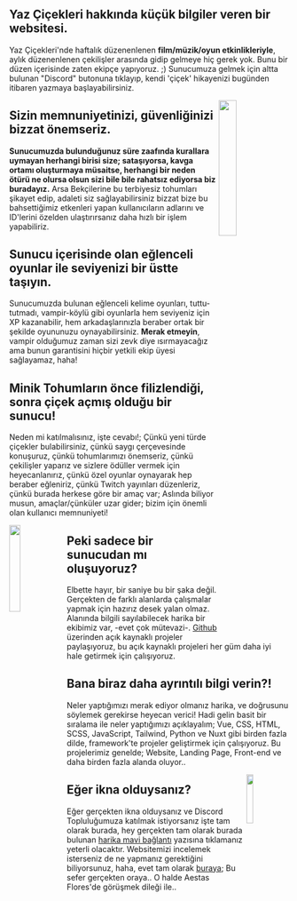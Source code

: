 <h2> Yaz Çiçekleri hakkında küçük bilgiler veren bir websitesi. </h2>

Yaz Çiçekleri'nde haftalık düzenenlenen **film/müzik/oyun etkinlikleriyle**, aylık düzenenlenen çekilişler arasında gidip gelmeye hiç gerek yok. Bunu bir düzen içerisinde zaten ekipçe yapıyoruz. ;) Sunucumuza gelmek için altta bulunan "Discord" butonuna tıklayıp, kendi 'çiçek' hikayenizi bugünden itibaren yazmaya başlayabilirsiniz.

<img width="25%" align="right" src="https://media.discordapp.net/attachments/596783803364671660/801443116804603904/Logo_only-color.png?width=483&height=494">

<h2> Sizin memnuniyetinizi, güvenliğinizi bizzat önemseriz. </h2>

**Sunucumuzda bulunduğunuz süre zaafında kurallara uymayan herhangi birisi size; sataşıyorsa, kavga ortamı oluşturmaya müsaitse, herhangi bir neden ötürü ne olursa olsun sizi bile bile rahatsız ediyorsa biz buradayız.** Arsa Bekçilerine bu terbiyesiz tohumları şikayet edip, adaleti siz sağlayabilirsiniz bizzat bize bu bahsettiğimiz etkenleri yapan kullanıcıların adlarını ve ID'lerini özelden ulaştırırsanız daha hızlı bir işlem yapabiliriz.

<h2> Sunucu içerisinde olan eğlenceli oyunlar ile seviyenizi bir üstte taşıyın. </h2>

Sunucumuzda bulunan eğlenceli kelime oyunları, tuttu-tutmadı, vampir-köylü gibi oyunlarla hem seviyeniz için XP kazanabilir, hem arkadaşlarınızla beraber ortak bir şekilde oyununuzu oynayabilirsiniz. **Merak etmeyin**, vampir olduğumuz zaman sizi zevk diye ısırmayacağız ama bunun garantisini hiçbir yetkili ekip üyesi sağlayamaz, haha!

<h2> Minik Tohumların önce filizlendiği, sonra çiçek açmış olduğu bir sunucu! </h2>

Neden mi katılmalısınız, işte cevabı!; Çünkü yeni türde çiçekler bulabilirsiniz, çünkü saygı çerçevesinde konuşuruz, çünkü tohumlarımızı önemseriz, çünkü çekilişler yaparız ve sizlere ödüller vermek için heyecanlanırız, çünkü özel oyunlar oynayarak hep beraber eğleniriz, çünkü Twitch yayınları düzenleriz, çünkü burada herkese göre bir amaç var; Aslında biliyor musun, amaçlar/çünküler uzar gider; bizim için önemli olan kullanıcı memnuniyeti!

<img width="20%" align="left" src="https://cdn.discordapp.com/emojis/785802925763067924.png?v=1">

<h2> Peki sadece bir sunucudan mı oluşuyoruz? </h2>

Elbette hayır, bir saniye bu bir şaka değil. Gerçekten de farklı alanlarda çalışmalar yapmak için hazırız desek yalan olmaz. Alanında bilgili sayılabilecek harika bir ekibimiz var, -evet çok mütevazi-. <a href="https://github.com/AestasFlores">Github</a> üzerinden açık kaynaklı projeler paylaşıyoruz, bu açık kaynaklı projeleri her güm daha iyi hale getirmek için çalışıyoruz.

<h2> Bana biraz daha ayrıntılı bilgi verin?! </h2>

Neler yaptığımızı merak ediyor olmanız harika, ve doğrusunu söylemek gerekirse heyecan verici! Hadi gelin basit bir sıralama ile neler yaptığımızı açıklayalım; Vue, CSS, HTML, SCSS, JavaScript, Tailwind, Python ve Nuxt gibi birden fazla dilde, framework'te projeler geliştirmek için çalışıyoruz. Bu projelerimiz genelde; Website, Landing Page, Front-end ve daha birden fazla alanda oluyor..

<img width="15%" align="right" src="https://cdn.discordapp.com/emojis/795932911689793557.png?v=1">

<h2> Eğer ikna olduysanız? </h2>

Eğer gerçekten ikna olduysanız ve Discord Topluluğumuza katılmak istiyorsanız işte tam olarak burada, hey gerçekten tam olarak burada bulunan <a href="https://discord.gg/VvN88r3">harika mavi bağlantı</a> yazısına tıklamanız yeterli olacaktır. Websitemizi incelemek isterseniz de ne yapmanız gerektiğini biliyorsunuz, haha, evet tam olarak <a href="https://aestasflores.me/">buraya</a>; Bu sefer gerçekten oraya.. O halde Aestas Flores'de görüşmek dileği ile..


